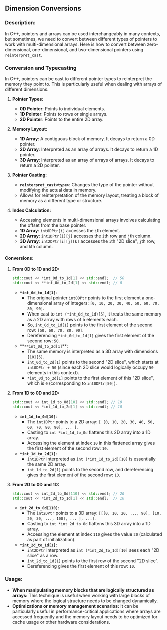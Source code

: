 ## Dimension Conversions

### Description:

In C++, pointers and arrays can be used interchangeably in many contexts, but sometimes, we need to convert between different types of pointers to work with multi-dimensional arrays. Here is how to convert between zero-dimensional, one-dimensional, and two-dimensional pointers using `reinterpret_cast`.

### Conversion and Typecasting

In C++, pointers can be cast to different pointer types to reinterpret the memory they point to. This is particularly useful when dealing with arrays of different dimensions.

1. **Pointer Types:**

   - **0D Pointer**: Points to individual elements.
   - **1D Pointer**: Points to rows or single arrays.
   - **2D Pointer**: Points to the entire 2D array.

2. **Memory Layout:**

   - **1D Array**: A contiguous block of memory. It decays to return a 0D pointer.
   - **2D Array**: Interpreted as an array of arrays. It decays to return a 1D pointer.
   - **3D Array**: Interpreted as an array of arrays of arrays. It decays to return a 2D pointer.

3. **Pointer Casting:**

   - **`reinterpret_cast<type>`**: Changes the type of the pointer without modifying the actual data in memory.
   - Allows for reinterpretation of the memory layout, treating a block of memory as a different type or structure.

4. **Index Calculation:**
   - Accessing elements in multi-dimensional arrays involves calculating the offset from the base pointer.
   - **1D Array**: `int0DPtr[i]` accesses the `i`th element.
   - **2D Array**: `int1DPtr[i][j]` accesses the `i`th row and `j`th column.
   - **3D Array**: `int2DPtr[i][j][k]` accesses the `i`th "2D slice", `j`th row, and `k`th column.

#### Conversions:

1. **From 0D to 1D and 2D:**

   ```cpp
   std::cout << *int_0d_to_1d[1] << std::endl;  // 50
   std::cout << **int_0d_to_2d[1] << std::endl; // 0
   ```

   - **`*int_0d_to_1d[1]`**:
     - The original pointer `int0DPtr` points to the first element a one-dimensional array of integers: `[0, 10, 20, 30, 40, 50, 60, 70, 80, 90]`.
     - When cast to `int (*int_0d_to_1d)[5]`, it treats the same memory as a 2D array with rows of 5 elements each.
     - So, `int_0d_to_1d[1]` points to the first element of the second row: `[50, 60, 70, 80, 90]`.
     - Dereferencing `*int_0d_to_1d[1]` gives the first element of the second row: `50`.
   - **`**int_0d_to_2d[1]`\*\*:
     - The same memory is interpreted as a 3D array with dimensions `[10][5]`.
     - `int_0d_to_2d[1]` points to the second "2D slice", which starts at `int0DPtr + 50` (since each 2D slice would logically occupy `50` elements in this context).
     - `*int_0d_to_2d[1]` points to the first element of this "2D slice", which is `0` (corresponding to `int0DPtr[50]`).

2. **From 1D to 0D and 2D:**

   ```cpp
   std::cout << int_1d_to_0d[10] << std::endl; // 10
   std::cout << *int_1d_to_2d[1] << std::endl; // 10
   ```

   - **`int_1d_to_0d[10]`**:
     - The `int1DPtr` points to a 2D array: `[ [0, 10, 20, 30, 40, 50, 60, 70, 80, 90], ... ]`.
     - Casting to `int *int_1d_to_0d` flattens this 2D array into a 1D array.
     - Accessing the element at index `10` in this flattened array gives the first element of the second row: `10`.
   - **`*int_1d_to_2d[1]`**:
     - `int1DPtr` interpreted as `int (*int_1d_to_2d)[10]` is essentially the same 2D array.
     - `int_1d_to_2d[1]` points to the second row, and dereferencing gives the first element of the second row: `10`.

3. **From 2D to 0D and 1D:**
   ```cpp
   std::cout << int_2d_to_0d[110] << std::endl; // 20
   std::cout << *int_2d_to_1d[1] << std::endl;  // 10
   ```
   - **`int_2d_to_0d[110]`**:
     - The `int2DPtr` points to a 3D array: `[[[0, 10, 20, ..., 90], [10, 20, 30, ..., 100], ... ], ...]`.
     - Casting to `int *int_2d_to_0d` flattens this 3D array into a 1D array.
     - Accessing the element at index `110` gives the value `20` (calculated as part of initialization).
   - **`*int_2d_to_1d[1]`**:
     - `int2DPtr` interpreted as `int (*int_2d_to_1d)[10]` sees each "2D slice" as a row.
     - `int_2d_to_1d[1]` points to the first row of the second "2D slice".
     - Dereferencing gives the first element of this row: `10`.

### Usage:

- **When manipulating memory blocks that are logically structured as arrays:** This technique is useful when working with large blocks of memory where the logical structure needs to be changed dynamically.
- **Optimizations or memory management scenarios:** It can be particularly useful in performance-critical applications where arrays are accessed frequently and the memory layout needs to be optimized for cache usage or other hardware considerations.
